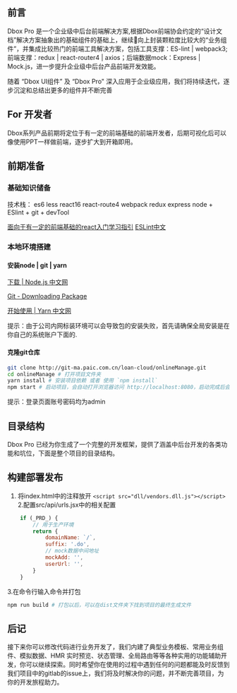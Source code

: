 ## 前言

Dbox Pro 是一个企业级中后台前端解决方案,根据Dbox前端协会约定的“设计文档”解决方案抽象出的基础组件的基础上，继续向上封装颗粒度比较大的“业务组件”，并集成比较热门的前端工具解决方案，包括工具支撑：ES-lint | webpack3; 前端支撑：redux | react-router4 | axios；后端数据mock：Express | Mock.js，进一步提升企业级中后台产品前端开发效能。

随着 “Dbox UI组件” 及 “Dbox Pro" 深入应用于企业级应用，我们将持续迭代，逐步沉淀和总结出更多的组件并不断完善

## For 开发者

Dbox系列产品前期将定位于有一定的前端基础的前端开发者，后期可视化后可以像使用PPT一样做前端，逐步扩大到开箱即用。

## 前期准备

### 基础知识储备

技术栈：
es6
less
react16
react-route4
webpack
redux
express
node + ESlint + git + devTool

[面向于有一定的前端基础的react入门学习指引](https://github.com/lulu27753/react-study)
[ESLint中文](http://eslint.cn/)

### 本地环境搭建

#### 安装node | git | yarn

[下载 | Node.js 中文网](http://nodejs.cn/download/)

[Git - Downloading Package](https://git-scm.com/download/win)

[开始使用 | Yarn 中文网](https://yarn.bootcss.com/docs/getting-started.html)

提示：由于公司内网标装环境可以会导致包的安装失败，首先请确保全局安装是在你自己的系统账户下面的.

#### 克隆git仓库

```bash
git clone http://git-ma.paic.com.cn/loan-cloud/onlineManage.git
cd onlineManage # 打开项目文件夹
yarn install # 安装项目依赖 或者 使用 `npm install`
npm start # 启动项目，会自动打开浏览器访问 http://localhost:8080，启动完成后会看到login页面
```

提示：登录页面账号密码均为admin

## 目录结构

Dbox Pro 已经为你生成了一个完整的开发框架，提供了涵盖中后台开发的各类功能和坑位，下面是整个项目的目录结构。

## 构建部署发布

1. 将index.html中的注释放开
	`<script src="dll/vendors.dll.js"></script> `
2.配置src/api/urls.jsx中的相关配置
```js
	if (_PRD_) {
		// 用于生产环境
		return {
			domainName: `/`,
			suffix: '.do',
			// mock数据中间地址
			mockAdd: '',
			userUrl: '',
		}
	}
```
3.在命令行输入命令并打包

```bash
npm run build # 打包以后，可以在dist文件夹下找到项目的最终生成文件
```

## 后记

接下来你可以修改代码进行业务开发了，我们内建了典型业务模板、常用业务组件、模拟数据、HMR 实时预览、状态管理、全局路由等等各种实用的功能辅助开发，你可以继续探索。同时希望你在使用的过程中遇到任何的问题都能及时反馈到我们项目中的gitlab的issue上，我们将及时解决你的问题，并不断完善项目，为你的开发旅程助力。
